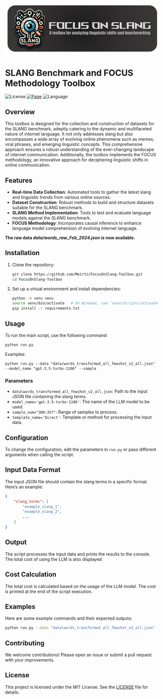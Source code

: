 

![logo](logo.png)

# SLANG Benchmark and FOCUS Methodology Toolbox

![License](https://img.shields.io/badge/License-MIT-red)
[![Page](https://img.shields.io/badge/Project%20Website-ADD8E6)](https://focus-on-slang.meirtz.com/)
![Language](https://img.shields.io/badge/🐍%20Python%20-8A2BE2)

## Overview
This toolbox is designed for the collection and construction of datasets for the SLANG benchmark, adeptly catering to the dynamic and multifaceted nature of internet language. It not only addresses slang but also encompasses a wide array of evolving online phenomena such as memes, viral phrases, and emerging linguistic concepts. This comprehensive approach ensures a robust understanding of the ever-changing landscape of internet communication. Additionally, the toolbox implements the FOCUS methodology, an innovative approach for deciphering linguistic shifts in online communication.

## Features
- **Real-time Data Collection**: Automated tools to gather the latest slang and linguistic trends from various online sources.
- **Dataset Construction**: Robust methods to build and structure datasets suitable for the SLANG benchmark.
- **SLANG Method Implementation**: Tools to test and evaluate language models against the SLANG benchmark.
- **FOCUS Methodology**: Incorporates causal inference to enhance language model comprehension of evolving internet language.

**The raw data *data/words_raw_Feb_2024.json* is now available.**

## Installation

1. Clone the repository:
    ```bash
    git clone https://github.com/Meirtz/FocusOnSlang-Toolbox.git
    cd FocusOnSlang-Toolbox
    ```

2. Set up a virtual environment and install dependencies:
    ```bash
    python -m venv venv
    source venv/bin/activate   # On Windows, use `venv\Scripts\activate`
    pip install -r requirements.txt
    ```

    

## Usage

To run the main script, use the following command:

```bash
python run.py
```

Examples:
```
python run.py --data "data/words_transformed_all_fewshot_v2_all.json" --model_name "gpt-3.5-turbo-1106" --sample
```


### Parameters

- `data\words_transformed_all_fewshot_v2_all.json`: Path to the input JSON file containing the slang terms.
- `model_name='gpt-3.5-turbo-1106'`: The name of the LLM model to be used.
- `sample_num="300:357"`: Range of samples to process.
- `template_name='Direct'`: Template or method for processing the input data.

## Configuration

To change the configuration, edit the parameters in `run.py` or pass different arguments when calling the script.

## Input Data Format

The input JSON file should contain the slang terms in a specific format. Here’s an example:

```json
{
    "slang_terms": [
        "example_slang_1",
        "example_slang_2",
        ...
    ]
}
```

## Output

The script processes the input data and prints the results to the console. The total cost of using the LLM is also displayed.

## Cost Calculation

The total cost is calculated based on the usage of the LLM model. The cost is printed at the end of the script execution.

## Examples

Here are some example commands and their expected outputs:

```bash
python run.py --data "data\words_transformed_all_fewshot_v2_all.json" --model_name "gpt-3.5-turbo-1106" --sample_num "300:357" --template_name "Direct"
```

## Contributing

We welcome contributions! Please open an issue or submit a pull request with your improvements.

## License

This project is licensed under the MIT License. See the [LICENSE](LICENSE) file for details.

 
